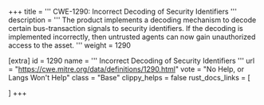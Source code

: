 +++
title = '''
CWE-1290: Incorrect Decoding of Security Identifiers 
'''
description	= '''
The product implements a decoding mechanism to decode certain bus-transaction signals to security identifiers. If the decoding is implemented incorrectly, then untrusted agents can now gain unauthorized access to the asset.
'''
weight = 1290

[extra]
id = 1290
name = '''
Incorrect Decoding of Security Identifiers 
'''
url = "https://cwe.mitre.org/data/definitions/1290.html"
vote = "No Help, or Langs Won't Help"
class = "Base"
clippy_helps = false
rust_docs_links = [
	
]
+++
